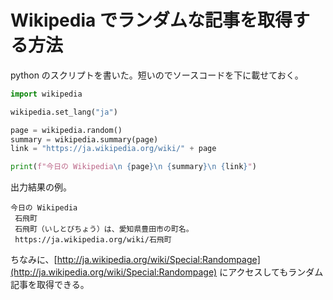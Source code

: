 # Wikipedia でランダムな記事を取得する方法

python のスクリプトを書いた。短いのでソースコードを下に載せておく。

```python
import wikipedia

wikipedia.set_lang("ja")

page = wikipedia.random()
summary = wikipedia.summary(page)
link = "https://ja.wikipedia.org/wiki/" + page

print(f"今日の Wikipedia\n {page}\n {summary}\n {link}")
```

出力結果の例。

```shell
今日の Wikipedia
 石飛町
 石飛町（いしとびちょう）は、愛知県豊田市の町名。
 https://ja.wikipedia.org/wiki/石飛町
```

ちなみに、[http://ja.wikipedia.org/wiki/Special:Randompage](http://ja.wikipedia.org/wiki/Special:Randompage) にアクセスしてもランダム記事を取得できる。
